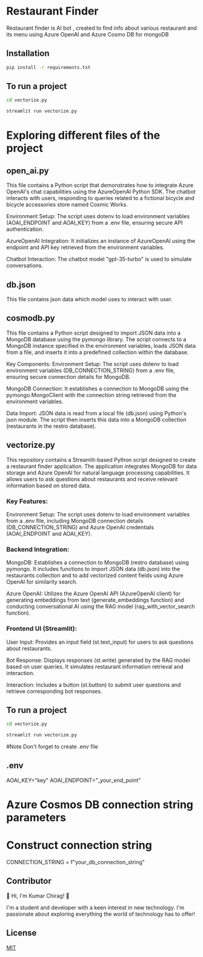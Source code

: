 # Restaurant Finder

Restaurant finder is AI bot , created to find info about various restaurant and its menu using Azure OpenAI and Azure Cosmo DB for mongoDB

## Installation



```bash
pip install -r requirements.txt
```

## To run a project



```bash
cd vectorize.py
```
```bash
streamlit run vectorize.py
```

# Exploring different files of the project

## open_ai.py
This file contains a Python script that demonstrates how to integrate Azure OpenAI's chat capabilities using the AzureOpenAI Python SDK. The chatbot interacts with users, responding to queries related to a fictional bicycle and bicycle accessories store named Cosmic Works.


Environment Setup: The script uses dotenv to load environment variables (AOAI_ENDPOINT and AOAI_KEY) from a .env file, ensuring secure API authentication.

AzureOpenAI Integration: It initializes an instance of AzureOpenAI using the endpoint and API key retrieved from the environment variables.

Chatbot Interaction: The chatbot model "gpt-35-turbo" is used to simulate conversations.



## db.json
This file contains json data which model uses to interact with user.



## cosmodb.py
This file contains a Python script designed to import JSON data into a MongoDB database using the pymongo library. The script connects to a MongoDB instance specified in the environment variables, loads JSON data from a file, and inserts it into a predefined collection within the database.

Key Components:
Environment Setup: The script uses dotenv to load environment variables (DB_CONNECTION_STRING) from a .env file, ensuring secure connection details for MongoDB.

MongoDB Connection: It establishes a connection to MongoDB using the pymongo.MongoClient with the connection string retrieved from the environment variables.

Data Import: JSON data is read from a local file (db.json) using Python's json module. The script then inserts this data into a MongoDB collection (restaurants in the restro database).

## vectorize.py
This repository contains a Streamlit-based Python script designed to create a restaurant finder application. The application integrates MongoDB for data storage and Azure OpenAI for natural language processing capabilities. It allows users to ask questions about restaurants and receive relevant information based on stored data.

### Key Features:
Environment Setup: The script uses dotenv to load environment variables from a .env file, including MongoDB connection details (DB_CONNECTION_STRING) and Azure OpenAI credentials (AOAI_ENDPOINT and AOAI_KEY).

### Backend Integration:

MongoDB: Establishes a connection to MongoDB (restro database) using pymongo. It includes functions to import JSON data (db.json) into the restaurants collection and to add vectorized content fields using Azure OpenAI for similarity search.

Azure OpenAI: Utilizes the Azure OpenAI API (AzureOpenAI client) for generating embeddings from text (generate_embeddings function) and conducting conversational AI using the RAG model (rag_with_vector_search function).

### Frontend UI (Streamlit):

User Input: Provides an input field (st.text_input) for users to ask questions about restaurants.

Bot Response: Displays responses (st.write) generated by the RAG model based on user queries. It simulates restaurant information retrieval and interaction.

Interaction: Includes a button (st.button) to submit user questions and retrieve corresponding bot responses.

## To run a project



```bash
cd vectorize.py
```
```bash
streamlit run vectorize.py
```
#Note
Don't forget to create .env file
## .env
AOAI_KEY="key"
AOAI_ENDPOINT="_your_end_point"
# Azure Cosmos DB connection string parameters


# Construct connection string
CONNECTION_STRING = f"your_db_connection_string"

## Contributor

👋 Hi, I'm Kumar Chirag! 🚀

I'm a student and developer with a keen interest in new technology. I'm passionate about exploring everything the world of technology has to offer!


## License

[MIT](https://choosealicense.com/licenses/mit/)
